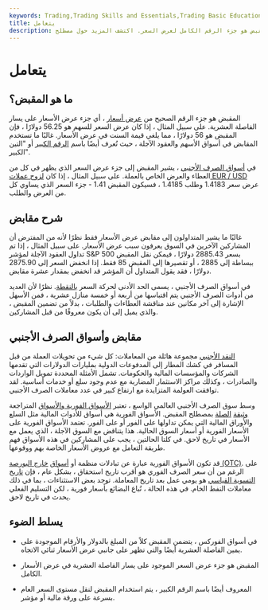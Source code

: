 ```yaml
---
keywords: Trading,Trading Skills and Essentials,Trading Basic Education,Trading Skills
title: يتعامل
description: المقبض هو جزء الرقم الكامل لعرض السعر. اكتشف المزيد حول مصطلح &amp; quot؛ handle &amp; quot؛ هنا.
---
```


# يتعامل
## ما هو المقبض؟

المقبض هو جزء الرقم الصحيح من [عرض أسعار](/quoted-price) ، أي جزء عرض الأسعار على يسار الفاصلة العشرية. على سبيل المثال ، إذا كان عرض السعر للسهم هو 56.25 دولارًا ، فإن المقبض هو 56 دولارًا ، مما يلغي قيمة السنت في عرض الأسعار. غالبًا ما تستخدم المقابض في أسواق الأسهم والعقود الآجلة ، حيث تُعرف أيضًا باسم [الرقم الكبير](/bigfigure) أو "التين الكبير".

في [أسواق الصرف الأجنبي](/foreign-exchange-markets) ، يشير المقبض إلى جزء عرض السعر الذي يظهر في كل من العطاء والعرض الخاص بالعملة. على سبيل المثال ، إذا كان [لزوج عملات EUR / USD](/currencypair) عرض سعر 1.4183 وطلب 1.4185 ، فسيكون المقبض 1.41 - جزء السعر الذي يساوي كل من العرض والطلب.

## شرح مقابض

غالبًا ما يشير المتداولون إلى مقابض عرض الأسعار فقط نظرًا لأنه من المفترض أن المشاركين الآخرين في السوق يعرفون سبب عرض الأسعار. على سبيل المثال ، إذا تم تداول العقود الآجلة لمؤشر S&P 500 بسعر 2885.43 دولارًا ، فيمكن نقل المقبض ببساطة إلى 2885 ، أو تقصيرها إلى المقبض 85 فقط. إذا انخفض السعر إلى 2875.90 دولارًا ، فقد يقول المتداول أن المؤشر قد انخفض بمقدار عشرة مقابض.

في أسواق الصرف الأجنبي ، يسمى الحد الأدنى لحركة السعر [بالنقطة](/pip). نظرًا لأن العديد من أدوات الصرف الأجنبي يتم اقتباسها من أربعة أو خمسة منازل عشرية ، فمن الأسهل الإشارة إلى آخر مكانين عند مناقشة العطاءات والطلبات ، بدلاً من تضمين المقبض ، والذي يميل إلى أن يكون معروفًا من قبل المشاركين.

## مقابض وأسواق الصرف الأجنبي

[النقد الأجنبي](/foreign-exchange) مجموعة هائلة من المعاملات: كل شيء من تحويلات العملة من قبل المسافر في كشك المطار إلى المدفوعات الدولية بمليارات الدولارات التي تقدمها الشركات والمؤسسات المالية والحكومات. تشمل الأمثلة المحددة تمويل الواردات والصادرات ، وكذلك مراكز الاستثمار المضاربة مع عدم وجود سلع أو خدمات أساسية. لقد توافقت العولمة المتزايدة مع ارتفاع كبير في عدد معاملات الصرف الأجنبي.

وسط سوق الصرف الأجنبي العالمي الواسع ، تعتبر [الأسواق الفورية والأسواق](/spotmarket) المتراجعة [وثيقة](/forwardmarket) [الصلة](/forwardmarket) بمصطلح المقبض. الأسواق الفورية هي أسواق للأدوات المالية مثل السلع والأوراق المالية التي يمكن تداولها على الفور أو على الفور. تعتمد الأسواق الفورية على الأسعار الفورية أو أسعار السوق الحالية. هذا يتناقض مع السوق الآجلة ، الذي يعمل مع الأسعار في تاريخ لاحق. في كلتا الحالتين ، يجب على المشاركين في هذه الأسواق فهم طريقة التعامل مع عروض الأسعار الخاصة بهم ووقوعها.

قد تكون الأسواق الفورية عبارة عن تبادلات منظمة أو [أسواق](/otc) [خارج البورصة (OTC)](/otc). على الرغم من أن سعر الصرف الفوري هو أقرب تاريخ استحقاق ، بشكل عام ، فإن [تاريخ التسوية القياسي](/settlementdate) هو يومي عمل بعد تاريخ المعاملة. توجد بعض الاستثناءات ، بما في ذلك معاملات النفط الخام. في هذه الحالة ، تُباع البضائع بأسعار فورية ، لكن التسليم الفعلي يحدث في تاريخ لاحق.

## يسلط الضوء

- في أسواق الفوركس ، يتضمن المقبض كلاً من المبلغ بالدولار والأرقام الموجودة على يمين الفاصلة العشرية أيضًا والتي تظهر على جانبي عرض الأسعار ثنائي الاتجاه.

- المقبض هو جزء عرض السعر الموجود على يسار الفاصلة العشرية في عرض الأسعار الكامل.

- المعروف أيضًا باسم الرقم الكبير ، يتم استخدام المقبض لنقل مستوى السعر العام بسرعة على ورقة مالية أو مؤشر.


